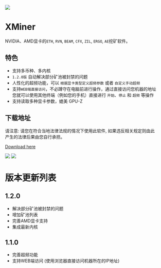 ![](/logo.png)

# XMiner

NVIDIA、AMD显卡的`ETH`, `RVN`, `BEAM`, `CFX`, `ZIL`, `ERGO`, `AE`挖矿软件。

## 特色

* 支持多币种、多内核
* `1.2.0版` 自动解决部分矿池被封禁的问题
* 人性化的超频功能，可以 `根据显卡类型定义超频参数` 或者 `自定义手动超频`
* 支持`WEB端直接访问`，不必蹲守在电脑前进行操作，通过直接访问您机器的地址您就可以使用其他终端（例如您的手机）直接进行 `开始`、`停止` 和 `超频` 等操作
* 支持读取多种显卡参数，媲美 GPU-Z

## 下载地址

请注意: 请您在符合当地法律法规的情况下使用此软件, 如果违反相关规定则由此产生的法律后果由您自行承担。

[Download here](https://github.com/XMinerTech/XMiner/releases)

![](https://s3.bmp.ovh/imgs/2021/11/c61dfe8c85e72d04.png)
![](https://s3.bmp.ovh/imgs/2021/11/1e5b6b9348503b42.png)

# 版本更新列表

## 1.2.0

* 解决部分矿池被封禁的问题
* 增加矿池列表
* 完善AMD显卡支持
* 集成最新内核

## 1.1.0

* 完善超频功能
* 支持WEB端访问 (使用浏览器直接访问机器所在的IP地址)
